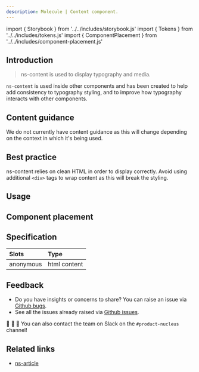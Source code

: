 ```yaml
---
description: Molecule | Content component.
---
```


import { Storybook } from '../../includes/storybook.js'
import { Tokens } from '../../includes/tokens.js'
import { ComponentPlacement } from '../../includes/component-placement.js'

## Introduction

> ns-content is used to display typography and media.

`ns-content` is used inside other components and has been created to help add consistency to typography styling, and to improve how typography interacts with other components.

## Content guidance

We do not currently have content guidance as this will change depending on the context in which it's being used.

## Best practice

ns-content relies on clean HTML in order to display correctly. Avoid using additional `<div>` tags to wrap content as this will break the styling.

## Usage

<Storybook story="components-ns-content--standard"></Storybook>

## Component placement

<ComponentPlacement component="ns-content" parentComponents="ns-panel,ns-article,ns-expander,ns-card,ns-form"></ComponentPlacement>

## Specification

| Slots | Type |
| :--- | :--- |
| anonymous | html content |

<Tokens component="content"></Tokens>

## Feedback

* Do you have insights or concerns to share? You can raise an issue via [Github bugs](https://github.com/ConnectedHomes/nucleus/issues/new?assignees=&labels=Bug&template=a--bug-report.md&title=[bug]%20[ns-content]).
* See all the issues already raised via [Github issues](https://github.com/connectedHomes/nucleus/issues?utf8=%E2%9C%93&q=is%3Aopen+is%3Aissue+label%3ABug+[ns-content]).

💩 🎉 🦄 You can also contact the team on Slack on the `#product-nucleus` channel!

## Related links

* [ns-article](components/ns-article.md)
